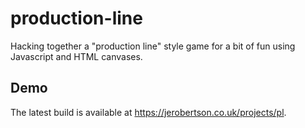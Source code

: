 # production-line
Hacking together a "production line" style game for a bit of fun using Javascript and HTML canvases.

## Demo
The latest build is available at https://jerobertson.co.uk/projects/pl.